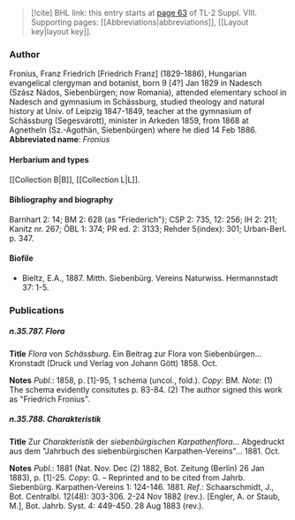 > [!cite] BHL link: this entry starts at [page 63](https://www.biodiversitylibrary.org/page/33258541) of TL-2 Suppl. VIII.
> Supporting pages: [[Abbreviations|abbreviations]], [[Layout key|layout key]].

### Author

Fronius, Franz Friedrich \[Friedrich Franz\] (1829-1886), Hungarian evangelical clergyman and botanist, born 9 \[4?\] Jan 1829 in Nadesch (Szász Nádos, Siebenbürgen; now Romania), attended elementary school in Nadesch and gymnasium in Schässburg, studied theology and natural history at Univ. of Leipzig 1847-1849, teacher at the gymnasium of Schässburg (Segesvárott), minister in Arkeden 1859, from 1868 at Agnetheln (Sz.-Agothän, Siebenbürgen) where he died 14 Feb 1886. 
**Abbreviated name**: *Fronius*

#### Herbarium and types

[[Collection B|B]], [[Collection L|L]].

#### Bibliography and biography

Barnhart 2: 14; BM 2: 628 (as "Friederich"); CSP 2: 735, 12: 256; IH 2: 211; Kanitz nr. 267; ÖBL 1: 374; PR ed. 2: 3133; Rehder 5(index): 301; Urban-Berl. p. 347.

#### Biofile

- Bieltz, E.A., 1887. Mitth. Siebenbürg. Vereins Naturwiss. Hermannstadt 37: 1-5.

### Publications

##### n.35.787. Flora

**Title**
*Flora* von *Schässburg*. Ein Beitrag zur Flora von Siebenbürgen... Kronstadt (Druck und Verlag von Johann Gött) 1858. Oct.

**Notes**
*Publ*.: 1858, p. \[1\]-95, 1 schema (uncol., fold.). *Copy*: BM.
*Note*: (1) The schema evidently consitutes p. 83-84. (2) The author signed this work as "Friedrich Fronius".

##### n.35.788. Charakteristik

**Title**
Zur *Charakteristik* der *siebenbürgischen Karpathenflora*... Abgedruckt aus dem "Jahrbuch des siebenbürgischen Karpathen-Vereins"... 1881. Oct.

**Notes**
*Publ*.: 1881 (Nat. Nov. Dec (2) 1882, Bot. Zeitung (Berlin) 26 Jan 1883), p. \[1\]-25. *Copy*: G. – Reprinted and to be cited from Jahrb. Siebenbürg. Karpathen-Vereins 1: 124-146. 1881.
*Ref*.: Schaarschmidt, J., Bot. Centralbl. 12(48): 303-306. 2-24 Nov 1882 (rev.). \[Engler, A. or Staub, M.\], Bot. Jahrb. Syst. 4: 449-450. 28 Aug 1883 (rev.).

